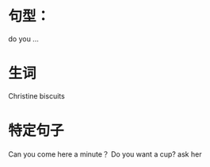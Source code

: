 # 句型：

do you ...

# 生词
Christine
biscuits

# 特定句子
Can you come here a minute？
Do you want a cup?
ask her

